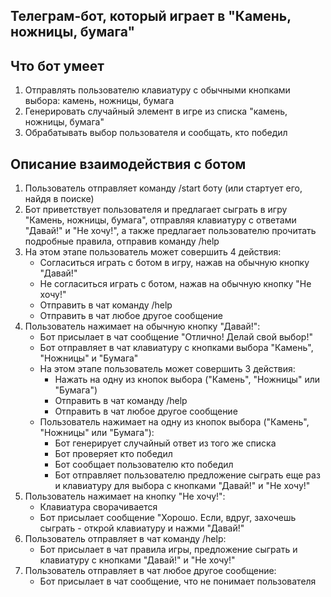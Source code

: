 ## Телеграм-бот, который играет в "Камень, ножницы, бумага"

## Что бот умеет
1. Отправлять пользователю клавиатуру с обычными кнопками выбора: камень, ножницы, бумага
2. Генерировать случайный элемент в игре из списка "камень, ножницы, бумага"
3. Обрабатывать выбор пользователя и сообщать, кто победил


## Описание взаимодействия с ботом
1. Пользователь отправляет команду /start боту (или стартует его, найдя в поиске)
2. Бот приветствует пользователя и предлагает сыграть в игру "Камень, ножницы, бумага", отправляя клавиатуру с ответами "Давай!" и "Не хочу!", а также предлагает пользователю прочитать подробные правила, отправив команду /help
3. На этом этапе пользователь может совершить 4 действия:
   * Согласиться играть с ботом в игру, нажав на обычную кнопку "Давай!"
   * Не согласиться играть с ботом, нажав на обычную кнопку "Не хочу!"
   * Отправить в чат команду /help
   * Отправить в чат любое другое сообщение
4. Пользователь нажимает на обычную кнопку "Давай!":
   * Бот присылает в чат сообщение "Отлично! Делай свой выбор!"
   * Бот отправляет в чат клавиатуру с кнопками выбора "Камень", "Ножницы" и "Бумага"
   * На этом этапе пользователь может совершить 3 действия:
     + Нажать на одну из кнопок выбора ("Камень", "Ножницы" или "Бумага")
     + Отправить в чат команду /help
     + Отправить в чат любое другое сообщение
   * Пользователь нажимает на одну из кнопок выбора ("Камень", "Ножницы" или "Бумага"):
     + Бот генерирует случайный ответ из того же списка
     + Бот проверяет кто победил 
     + Бот сообщает пользователю кто победил
     + Бот отправляет пользователю предложение сыграть еще раз и клавиатуру для выбора с кнопками "Давай!" и "Не хочу!"
5. Пользователь нажимает на кнопку "Не хочу!":
   * Клавиатура сворачивается
   * Бот присылает сообщение "Хорошо. Если, вдруг, захочешь сыграть - открой клавиатуру и нажми "Давай!"
6. Пользователь отправляет в чат команду /help:
   *  Бот присылает в чат правила игры, предложение сыграть и клавиатуру с кнопками "Давай!" и "Не хочу!"
7. Пользователь отправляет в чат любое другое сообщение:
   *  Бот присылает в чат сообщение, что не понимает пользователя